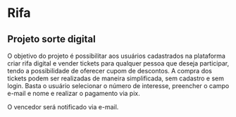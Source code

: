 # Rifa

## Projeto sorte digital

O objetivo do projeto é possibilitar aos usuários cadastrados na plataforma criar rifa digital e vender tickets para qualquer pessoa que deseja participar, tendo a possibilidade de oferecer cupom de descontos.
A compra dos tickets podem ser realizadas de maneira simplificada, sem cadastro e sem login.
Basta o usuário selecionar o número de interesse, preencher o campo e-mail e nome e realizar o pagamento via pix.

O vencedor será notificado via e-mail.
